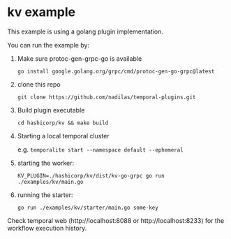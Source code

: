 # kv example

This example is using a golang plugin implementation.

You can run the example by:
1. Make sure protoc-gen-grpc-go is available 
  
     `go install google.golang.org/grpc/cmd/protoc-gen-go-grpc@latest`
2. clone this repo 

      `git clone https://github.com/nadilas/temporal-plugins.git`
3. Build plugin executable

      `cd hashicorp/kv && make build`
5. Starting a local temporal cluster

      e.g. `temporalite start --namespace default --ephemeral`
6. starting the worker:
   ```shell
   KV_PLUGIN=./hashicorp/kv/dist/kv-go-grpc go run ./examples/kv/main.go
   ``` 
7. running the starter:
    ```shell
    go run ./examples/kv/starter/main.go some-key
    ```

Check temporal web (http://localhost:8088 or http://localhost:8233) for the workflow execution history.